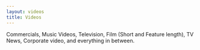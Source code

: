 ```yaml
---
layout: videos
title: Videos
---
```

Commercials, Music Videos, Television, Film (Short and Feature length), TV News, Corporate video, and everything in between.
